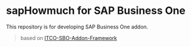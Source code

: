# **sapHowmuch** for SAP Business One

This repository is for developing SAP Business One addon.

> based on [ITCO-SBO-Addon-Framework](https://github.com/ITCompaniet/ITCO-SBO-Addon-Framework)

